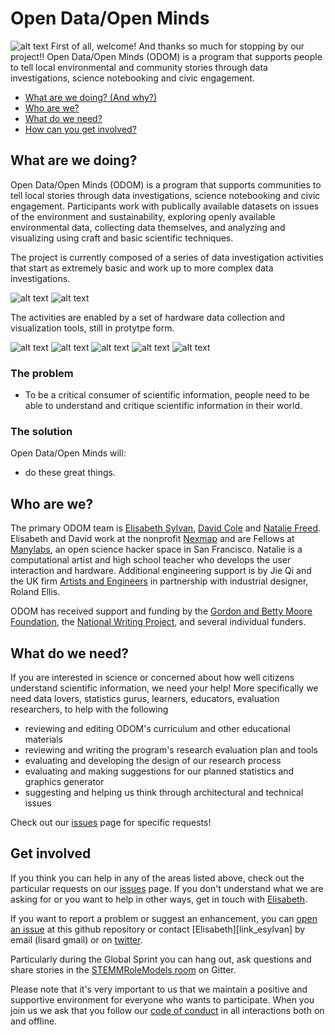 # Open Data/Open Minds 

![alt text](http://www.lisard.com/wp-content/uploads/2013/03/MakerFairemaerials.jpg=400x "ODOM Materials") 
First of all, welcome! And thanks so much for stopping by our project!! Open Data/Open Minds (ODOM) is a program that supports people to tell local environmental and community stories through data investigations, science notebooking and civic engagement. 

* [What are we doing? (And why?)](#what-are-we-doing)
* [Who are we?](#who-are-we)
* [What do we need?](#what-do-we-need)
* [How can you get involved?](#get-involved)

## What are we doing?
Open Data/Open Minds (ODOM) is a program that supports communities to tell local stories through data investigations, science notebooking and civic engagement. Participants work with publically available datasets on issues of the environment and sustainability, exploring openly available environmental data, collecting data themselves, and analyzing and visualizing using craft and basic scientific techniques.
 
The project is currently composed of a series of data investigation activities that start as extremely basic and work up to more complex data investigations. 

![alt text](http://www.lisard.com/wp-content/uploads/2013/03/CreativeProcessWorksheet-174x174.png "Creative Process Worksheet")
![alt text](http://www.lisard.com/wp-content/uploads/2013/03/ResearchProcessWorksheet-174x174.png "Research Process Worksheet")

The activities are enabled by a set of hardware data collection and visualization tools, still in protytpe form.

![alt text](http://www.lisard.com/wp-content/uploads/2017/04/ODOMprototypeFrontCoverUSB-174x174.jpg "Science Journal")
![alt text](http://www.lisard.com/wp-content/uploads/2013/03/NataliesPrototypeTightCropWebSize-174x174.jpg "Data Collector")
![alt text](http://www.lisard.com/wp-content/uploads/2017/04/ODOMprototypePageTurn-174x174.jpg "Demonstrating Turning Pages in Journal Prototype") 
![alt text](http://www.lisard.com/wp-content/uploads/2017/04/ODOMprototypeUSBClipBoard-174x174.jpg "Clipboard Prototype Plugged In")
![alt text](http://www.lisard.com/wp-content/uploads/2017/04/ODOMprototypeLEDClipboard-174x174.jpg "Clipboard Prototype Example Vizualization")


### The problem

* To be a critical consumer of scientific information, people need to be able to understand and critique scientific information in their world. 


### The solution

Open Data/Open Minds will:

* do these great things.


## Who are we?

The primary ODOM team is [Elisabeth Sylvan](http://lisard.com), [David Cole](http://cv2.com) and [Natalie Freed](http://nataliefreed.com). Elisabeth and David work at the nonprofit [Nexmap](http://www.nexmap.org) and are Fellows at [Manylabs](http://manylabs.org), an open science hacker space in San Francisco. Natalie is a computational artist and high school teacher who develops the user interaction and hardware. Additional engineering support is by Jie Qi and the UK firm [Artists and Engineers](http://artistsandengineers.co.uk) in partnership with industrial designer, Roland Ellis. 

ODOM has received support and funding by the [Gordon and Betty Moore Foundation](https://www.moore.org/), the [National Writing Project](https://www.nwp.org/), and several individual funders.

## What do we need?

If you are  interested in science or  concerned about how well citizens understand scientific information, we need your help! More specifically we need data lovers, statistics gurus, learners, educators, evaluation researchers, to help with the following 

* reviewing and editing ODOM's curriculum and other educational materials
* reviewing and writing the program's research evaluation plan and tools
* evaluating and developing the design of our research process
* evaluating and making suggestions for our planned statistics and graphics generator 
* suggesting and helping us think through architectural and technical issues

Check out our [issues](ISSUES.md) page for specific requests!

## Get involved

If you think you can help in any of the areas listed above, check out the particular requests on our [issues](ISSUES.md) page. If you don't understand what we are asking for or you want to help in other ways, get in touch with [Elisabeth](link_esylvan).

If you want to report a problem or suggest an enhancement, you can [open an issue](../../issues) at this github repository or contact [Elisabeth][link_esylvan] by email (lisard gmail) or on [twitter](https://twitter.com/lisard).

Particularly during the Global Sprint you can hang out, ask questions and share stories in the [STEMMRoleModels room](https://gitter.im/KirstieJane/STEMMRoleModels) on Gitter.

Please note that it's very important to us that we maintain a positive and supportive environment for everyone who wants to participate. When you join us we ask that you follow our [code of conduct](CODE_OF_CONDUCT.md) in all interactions both on and offline.
